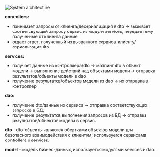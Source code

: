![System architecture](https://github.com/msm1323/simple-pm-system/assets/81122988/b75efdf6-c5a1-40b3-a1b9-02a726848f3a)

**controllers:**
- принимает запросы от клиента/десериализация в dto -> вызывает соответсвующий запросу сервис из модуля services, передает ему полученные от клиента данные
- отдает ответ, полученный из вызванного сервиса, клиенту/сериализация dto

**services:**
- получает данные из контроллера/dto -> маппинг dto в объект модели -> выполнение действий над объектами модели -> отправка результатов/объекты модели в dao
- получение результатов/объектов модели из dao -> их отправка в контроллер

**dao:**
- получение dto/данные из сервиса -> отправка соответствующих запросов в БД;
- получение результатов выполнения запросов из БД -> отправка результатов/объектов модели в сервис.

**dto** - dto-объекты являются обертками объектов модели для безопасного взаимодействия с клиентом; используется сервисами controllers и services.

**model** - модель бизнес-данных, используется модулями services и dao.
